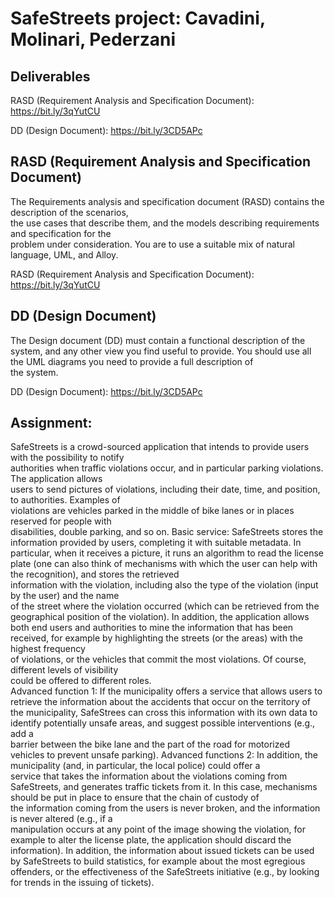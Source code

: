 # SafeStreets project: Cavadini, Molinari, Pederzani

## Deliverables
RASD (Requirement Analysis and Specification Document): https://bit.ly/3qYutCU

DD (Design Document): https://bit.ly/3CD5APc

## RASD (Requirement Analysis and Specification Document)
The	Requirements	analysis	and	specification	document	(RASD) contains	the	description	of	the	scenarios,	
the	use	cases	 that	describe	 them,	and	 the	models	describing	requirements	and	specification	 for	 the	
problem	under	consideration.	You	are	to use	a	suitable	mix	of	natural	language,	UML, and	Alloy.

RASD (Requirement Analysis and Specification Document): https://bit.ly/3qYutCU

## DD (Design Document)
The Design	document	(DD) must	contain	a	functional	description	of	the	system,	and	any	other	view	you	
find	useful	to	provide.	You	should	use	all	the	UML	diagrams	you	need	to	provide	a	full	description	of	
the	 system.

DD (Design Document): https://bit.ly/3CD5APc

## Assignment:
SafeStreets	is	a	crowd-sourced	application	that	intends	to	provide	users	with	the	possibility	to	notify	
authorities	when traffic violations	occur,	and in	 particular	 parking	violations.	The	application	allows	
users	to	send	pictures	of	violations,	including	their	date,	time,	and	position,	to	authorities.	Examples	of	
violations	 are	 vehicles	 parked	 in	 the	 middle	 of	 bike	 lanes	 or	 in	 places	 reserved	 for	 people	 with	
disabilities,	double	parking,	and	so	on.
Basic	service:	SafeStreets	stores	the	information	provided	by	users,	completing	it	with	suitable	metadata.	In	particular,	when	it	receives	a	picture,	it	runs	an	algorithm	to	read	the	license	plate	(one	can	
also	think	of	mechanisms	with	which	the	user	can	help	with	the	recognition),	and	stores	the	retrieved	
information	with	the	violation,	including	also	the	type	of	the	violation	(input	by	the	user)	and	the	name	
of	the	street	where	the	violation	occurred (which	can	be	retrieved	from	the	geographical	position of	
the	violation).	In	addition,	the	application	allows both	end	users	and authorities	to	mine	the	information
that	has	been	received,	for	example	by	highlighting	the	streets	(or	the	areas)	with	the	highest	frequency	
of	violations,	or	 the	vehicles	 that	commit	 the	most	violations. Of	course,	different	levels	of	visibility	
could	be	offered	to	different	roles.	
Advanced	function 1:	If	the	municipality	offers	a	service	that	allows	users	to	retrieve	the	information	
about	the	accidents	that	occur	on	the	territory	of	the	municipality,	SafeStrees	can	cross	this	information	
with	its	own	data	to	identify	potentially unsafe	areas,	and	suggest	possible	interventions	(e.g.,	add	a	
barrier between	 the	 bike	 lane	 and	 the	 part	 of	 the	 road	 for	 motorized	 vehicles	 to	 prevent	 unsafe	
parking).
Advanced	functions 2:	In	addition,	the	municipality	(and, in	particular, the	local	police)	could	offer	a	
service	that	takes	the	information	about	the	violations	coming	from	SafeStreets,	and	generates	traffic	
tickets	from	it. In	this	case,	mechanisms	should	be	put	in	place	to	ensure	that	the	chain	of	custody	of	
the	information	coming	from	the	users	is	never	broken,	and	the	information	is	never	altered	(e.g.,	if a	
manipulation	occurs	at	any	point	of	the	image	showing	the	violation,	for	example	to	alter	the	license	
plate,	the	application	should	discard	the	information). In	addition,	the	information	about	issued	tickets	
can	be	used	by	SafeStreets	to	build	statistics,	for	example	about	the	most	egregious	offenders,	or	the	
effectiveness	of	the	SafeStreets	initiative (e.g.,	by	looking	for	trends	in	the	issuing	of	tickets).




